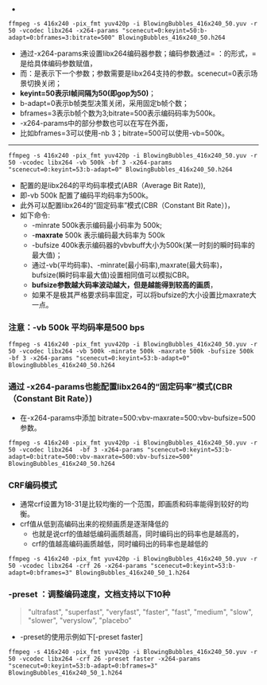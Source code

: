

* 

```shell
ffmpeg -s 416x240 -pix_fmt yuv420p -i BlowingBubbles_416x240_50.yuv -r 50 -vcodec libx264 -x264-params "scenecut=0:keyint=50:b-adapt=0:bframes=3:bitrate=500" BlowingBubbles_416x240_50.h264
```
* 通过-x264-params来设置libx264编码器参数；编码参数通过= ：的形式，=是给具体编码参数赋值，
* 而：是表示下一个参数；参数需要是libx264支持的参数。scenecut=0表示场景切换关闭；
* **keyint=50表示I帧间隔为50(即gop为50)**；
* b-adapt=0表示b帧类型决策关闭，采用固定b帧个数；
* bframes=3表示b帧个数为3;bitrate=500表示编码码率为500k。
* -x264-params中的部分参数也可以在写在外面，
* 比如bframes=3可以使用-nb 3；bitrate=500可以使用-vb=500k。
-----

```shell
ffmpeg -s 416x240 -pix_fmt yuv420p -i BlowingBubbles_416x240_50.yuv -r 50 -vcodec libx264 -vb 500k -bf 3 -x264-params "scenecut=0:keyint=53:b-adapt=0" BlowingBubbles_416x240_50.h264
```
* 配置的是libx264的平均码率模式(ABR（Average Bit Rate)),
* 即-vb 500k 配置了编码平均码率为500k。
* 此外可以配置libx264的“固定码率”模式(CBR（Constant Bit Rate）)，
* 如下命令:
  * -minrate 500k表示编码最小码率为 500k;
  * -**maxrate** 500k 表示编码最大码率为 500k 
  * -bufsize 400k表示编码器的vbvbuff大小为500k(某一时刻的瞬时码率的最大值)；
  * 通过-vb(平均码率)、-minrate(最小码率),maxrate(最大码率)，bufsize(瞬时码率最大值)设置相同值可以模拟CBR。
  * **bufsize参数越大码率波动越大，但是越能得到较高的画质**，
  * 如果不是极其严格要求码率固定，可以将bufsize的大小设置比maxrate大一点。
### 注意：-vb 500k 平均码率是500 bps
```shell
ffmpeg -s 416x240 -pix_fmt yuv420p -i BlowingBubbles_416x240_50.yuv -r 50 -vcodec libx264 -vb 500k -minrate 500k -maxrate 500k -bufsize 500k -bf 3 -x264-params "scenecut=0:keyint=53:b-adapt=0" BlowingBubbles_416x240_50.h264
```
### 通过 -x264-params也能配置libx264的“固定码率”模式(CBR（Constant Bit Rate）) 
* 在-x264-params中添加 bitrate=500:vbv-maxrate=500:vbv-bufsize=500参数。
```shell
ffmpeg -s 416x240 -pix_fmt yuv420p -i BlowingBubbles_416x240_50.yuv -r 50 -vcodec libx264  -bf 3 -x264-params "scenecut=0:keyint=53:b-adapt=0:bitrate=500:vbv-maxrate=500:vbv-bufsize=500" BlowingBubbles_416x240_50.h264
```

### CRF编码模式
* 通常crf设置为18-31是比较均衡的一个范围，即画质和码率能得到较好的均衡。
* crf值从低到高编码出来的视频画质是逐渐降低的
  * 也就是说crf的值越低编码画质越高，同时编码出的码率也是越高的，
  * crf的值越高编码画质越低，同时编码出的码率也是越低的
```shell
ffmpeg -s 416x240 -pix_fmt yuv420p -i BlowingBubbles_416x240_50.yuv -r 50 -vcodec libx264 -crf 26 -x264-params "scenecut=0:keyint=53:b-adapt=0:bframes=3" BlowingBubbles_416x240_50_1.h264
```



### -preset ：调整编码速度，文档支持以下10种
> "ultrafast", "superfast", "veryfast", "faster", "fast", "medium", "slow", "slower", "veryslow", "placebo"
* -preset的使用示例如下[-preset faster]
```shell
ffmpeg -s 416x240 -pix_fmt yuv420p -i BlowingBubbles_416x240_50.yuv -r 50 -vcodec libx264 -crf 26 -preset faster -x264-params "scenecut=0:keyint=53:b-adapt=0:bframes=3" BlowingBubbles_416x240_50_1.h264
```


  